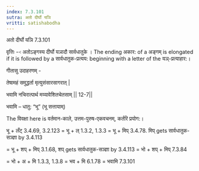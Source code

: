 ```yaml
---
index: 7.3.101
sutra: अतो दीर्घो यञि
vritti: satishabodha
---
```



 अतो दीर्घो यञि 7.3.101 


वृत्तिः --ः अतोऽङ्गस्‍य दीर्घो यञादौ सार्वधातुके । The ending अकार: of a अङ्गम् is elongated if it is followed by a सार्वधातुक-प्रत्यय: beginning with a letter of the यञ्-प्रत्याहार:। 


गीतासु उदाहरणम् - 

तेषामहं समुद्धर्ता मृत्युसंसारसागरात्‌ | 

भवामि नचिरात्पार्थ मय्यावेशितचेतसाम्‌ || 12-7|| 


भवामि – धातु: “भू” (भू सत्तायाम्) 

The विवक्षा here is वर्तमान-काले, उत्तम-पुरुष-एकवचनम्, कर्तरि प्रयोग:। 


भू + लँट् 3.4.69, 3.2.123 = भू + ल् 1.3.2, 1.3.3 = भू + मिप् 3.4.78. मिप् gets सार्वधातुक-सञ्ज्ञा by 3.4.113 

= भू + शप् + मिप् 3.1.68, शप् gets सार्वधातुक-सञ्ज्ञा by 3.4.113 = भो + शप् + मिप् 7.3.84 

= भो + अ + मि 1.3.3, 1.3.8 = भव + मि 6.1.78 = भवामि 7.3.101 


